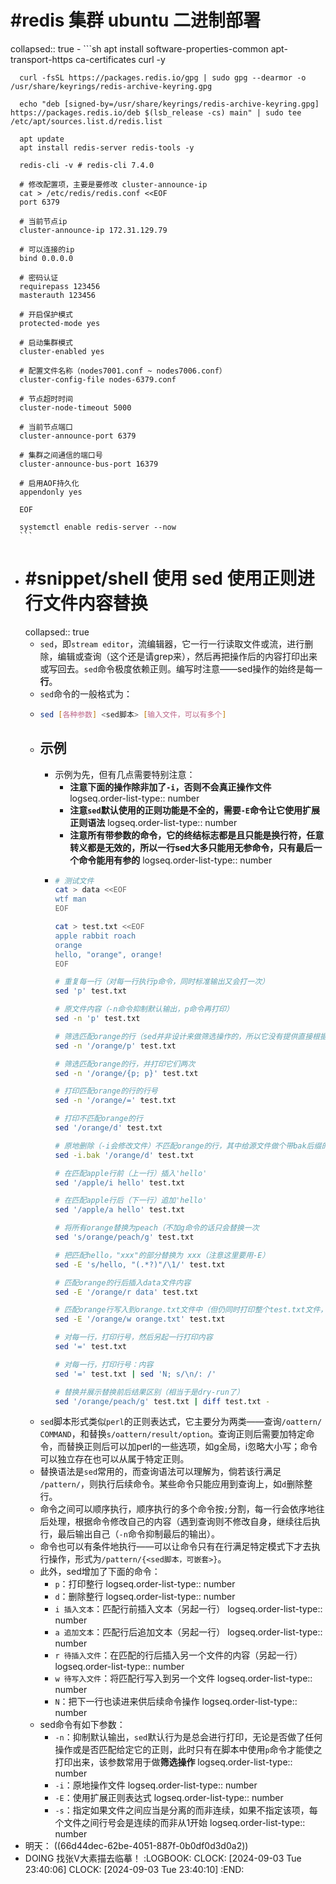# #redis 集群 ubuntu 二进制部署
collapsed:: true
	- ```sh
	  apt install software-properties-common apt-transport-https ca-certificates curl -y
	  
	  curl -fsSL https://packages.redis.io/gpg | sudo gpg --dearmor -o /usr/share/keyrings/redis-archive-keyring.gpg
	  
	  echo "deb [signed-by=/usr/share/keyrings/redis-archive-keyring.gpg] https://packages.redis.io/deb $(lsb_release -cs) main" | sudo tee /etc/apt/sources.list.d/redis.list
	  
	  apt update
	  apt install redis-server redis-tools -y
	  
	  redis-cli -v # redis-cli 7.4.0
	  
	  # 修改配置项，主要是要修改 cluster-announce-ip
	  cat > /etc/redis/redis.conf <<EOF
	  port 6379
	  
	  # 当前节点ip
	  cluster-announce-ip 172.31.129.79
	  
	  # 可以连接的ip
	  bind 0.0.0.0
	  
	  # 密码认证
	  requirepass 123456
	  masterauth 123456
	  
	  # 开启保护模式
	  protected-mode yes
	  
	  # 启动集群模式
	  cluster-enabled yes
	  
	  # 配置文件名称（nodes7001.conf ~ nodes7006.conf）
	  cluster-config-file nodes-6379.conf
	  
	  # 节点超时时间
	  cluster-node-timeout 5000
	  
	  # 当前节点端口
	  cluster-announce-port 6379
	  
	  # 集群之间通信的端口号
	  cluster-announce-bus-port 16379
	  
	  # 启用AOF持久化
	  appendonly yes
	  
	  EOF
	  
	  systemctl enable redis-server --now
	  ```
- # #snippet/shell 使用 sed 使用正则进行文件内容替换
  collapsed:: true
	- `sed`，即`stream editor`，流编辑器，它一行一行读取文件或流，进行删除，编辑或查询（这个还是请grep来），然后再把操作后的内容打印出来或写回去。`sed`命令极度依赖正则。编写时注意——sed操作的始终是每一**行**。
	- `sed`命令的一般格式为：
	- ```sh
	  sed [各种参数] <sed脚本> [输入文件，可以有多个]
	  ```
	- ## 示例
		- 示例为先，但有几点需要特别注意：
			- **注意下面的操作除非加了`-i`，否则不会真正操作文件**
			  logseq.order-list-type:: number
			- **注意`sed`默认使用的正则功能是不全的，需要`-E`命令让它使用扩展正则语法**
			  logseq.order-list-type:: number
			- **注意所有带参数的命令，它的终结标志都是且只能是换行符，任意转义都是无效的，所以一行sed大多只能用无参命令，只有最后一个命令能用有参的**
			  logseq.order-list-type:: number
		- ```sh
		  # 测试文件
		  cat > data <<EOF
		  wtf man
		  EOF
		  
		  cat > test.txt <<EOF
		  apple rabbit roach
		  orange
		  hello, "orange", orange!
		  EOF
		  
		  # 重复每一行（对每一行执行p命令，同时标准输出又会打一次）
		  sed 'p' test.txt 
		  
		  # 原文件内容（-n命令抑制默认输出，p命令再打印）
		  sed -n 'p' test.txt
		  
		  # 筛选匹配orange的行（sed并非设计来做筛选操作的，所以它没有提供直接根据正则去筛选行的操作）
		  sed -n '/orange/p' test.txt
		  
		  # 筛选匹配orange的行，并打印它们两次
		  sed -n '/orange/{p; p}' test.txt
		  
		  # 打印匹配orange的行的行号
		  sed -n '/orange/=' test.txt
		  
		  # 打印不匹配orange的行
		  sed '/orange/d' test.txt
		  
		  # 原地删除（-i会修改文件）不匹配orange的行，其中给源文件做个带bak后缀的备份（可选）
		  sed -i.bak '/orange/d' test.txt
		  
		  # 在匹配apple行前（上一行）插入'hello'
		  sed '/apple/i hello' test.txt
		  
		  # 在匹配apple行后（下一行）追加'hello'
		  sed '/apple/a hello' test.txt
		  
		  # 将所有orange替换为peach（不加g命令的话只会替换一次
		  sed 's/orange/peach/g' test.txt
		  
		  # 把匹配hello，"xxx"的部分替换为 xxx（注意这里要用-E）
		  sed -E 's/hello, "(.*?)"/\1/' test.txt
		  
		  # 匹配orange的行后插入data文件内容
		  sed -E '/orange/r data' test.txt
		  
		  # 匹配orange行写入到orange.txt文件中（但仍同时打印整个test.txt文件，除非加-n）
		  sed -E '/orange/w orange.txt' test.txt
		  
		  # 对每一行，打印行号，然后另起一行打印内容
		  sed '=' test.txt
		  
		  # 对每一行，打印行号：内容
		  sed '=' test.txt | sed 'N; s/\n/: /'
		  
		  # 替换并展示替换前后结果区别（相当于是dry-run了）
		  sed '/orange/peach/g' test.txt | diff test.txt -
		  ```
	- `sed`脚本形式类似`perl`的正则表达式，它主要分为两类——查询`/oattern/ COMMAND`，和替换`s/oattern/result/option`。查询正则后需要加特定命令，而替换正则后可以加perl的一些选项，如g全局，i忽略大小写；命令可以独立存在也可以从属于特定正则。
	- 替换语法是`sed`常用的，而查询语法可以理解为，倘若该行满足 `/pattern/`，则执行后续命令。某些命令只能应用到查询上，如`d`删除整行。
	- 命令之间可以顺序执行，顺序执行的多个命令按`;`分割，每一行会依序地往后处理，根据命令修改自己的内容（遇到查询则不修改自身，继续往后执行，最后输出自己（`-n`命令抑制最后的输出）。
	- 命令也可以有条件地执行——可以让命令只有在行满足特定模式下才去执行操作，形式为`/pattern/{<sed脚本，可嵌套>}`。
	- 此外，sed增加了下面的命令：
		- `p`：打印整行
		  logseq.order-list-type:: number
		- `d`：删除整行
		  logseq.order-list-type:: number
		- `i 插入文本`：匹配行前插入文本（另起一行）
		  logseq.order-list-type:: number
		- `a 追加文本`：匹配行后追加文本（另起一行）
		  logseq.order-list-type:: number
		- `r 待插入文件`：在匹配的行后插入另一个文件的内容（另起一行）
		  logseq.order-list-type:: number
		- `w 待写入文件`：将匹配行写入到另一个文件
		  logseq.order-list-type:: number
		- `N`：把下一行也读进来供后续命令操作
		  logseq.order-list-type:: number
	- sed命令有如下参数：
		- `-n`：抑制默认输出，`sed`默认行为是总会进行打印，无论是否做了任何操作或是否匹配给定它的正则，此时只有在脚本中使用`p`命令才能使之打印出来，该参数常用于做**筛选操作**
		  logseq.order-list-type:: number
		- `-i`：原地操作文件
		  logseq.order-list-type:: number
		- `-E`：使用扩展正则表达式
		  logseq.order-list-type:: number
		- `-s`：指定如果文件之间应当是分离的而非连续，如果不指定该项，每个文件之间行号会是连续的而非从1开始
		  logseq.order-list-type:: number
- 明天： ((66d44dec-62be-4051-887f-0b0df0d3d0a2))
- DOING 找张V大素描去临摹！
  :LOGBOOK:
  CLOCK: [2024-09-03 Tue 23:40:06]
  CLOCK: [2024-09-03 Tue 23:40:10]
  :END: